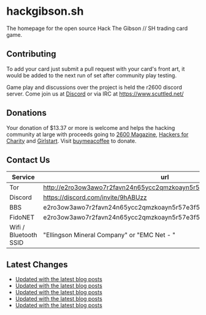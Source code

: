 # hackgibson.sh
The homepage for the open source Hack The Gibson // SH trading card game.


## Contributing

To add your card just submit a pull request with your card's front art, it would be added to the next run of set after community play testing.

Game play and discussions over the project is held the r2600 discord server. Come join us at [Discord](https://discord.com/invite/9hABUzz) or via IRC at https://www.scuttled.net/


## Donations

Your donation of $13.37 or more is welcome and helps the hacking community at large with proceeds going to [2600 Magazine](https://2600.com/), [Hackers for Charity](https://hackersforcharity.org) and [Girlstart](https://girlstart.org).  Visit [buymeacoffee](https://www.buymeacoffee.com/hackgibson.sh) to donate.


## Contact Us

Service | url
-|-
Tor | http://e2ro3ow3awo7r2favn24n65ycc2qmzkoayn5r57e3f56nvjwdcgg32ad.onion
Discord | https://discord.com/invite/9hABUzz
BBS | e2ro3ow3awo7r2favn24n65ycc2qmzkoayn5r57e3f56nvjwdcgg32ad.onion:23
FidoNET | e2ro3ow3awo7r2favn24n65ycc2qmzkoayn5r57e3f56nvjwdcgg32ad.onion:24554
Wifi / Bluetooth SSID | "Ellingson Mineral Company" or "EMC Net - <fidonet address>"

## Latest Changes
<!-- BLOG-POST-LIST:START -->
- [Updated with the latest blog posts](https://github.com/DFW2600/hackgibson.sh/commit/f42cd32367a721fb43fe36a13d1e252872c41197)
- [Updated with the latest blog posts](https://github.com/DFW2600/hackgibson.sh/commit/5f509aadfcbf1e55edb0c580a59bf577b5e3fef5)
- [Updated with the latest blog posts](https://github.com/DFW2600/hackgibson.sh/commit/115b6800b246894ebf2d3411718cd6778c47af51)
- [Updated with the latest blog posts](https://github.com/DFW2600/hackgibson.sh/commit/05b34048d4c69c7b271580edab47c48d796a2a95)
- [Updated with the latest blog posts](https://github.com/DFW2600/hackgibson.sh/commit/86aae8bf087d208780ba28c7cc7f6d44cd620105)
<!-- BLOG-POST-LIST:END -->
